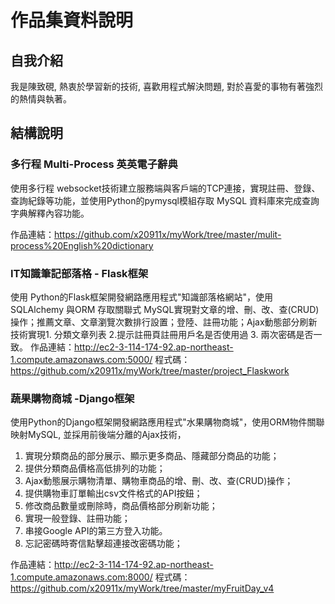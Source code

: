 # 作品集資料說明

## 自我介紹
我是陳致硯, 熱衷於學習新的技術, 喜歡用程式解決問題, 對於喜愛的事物有著強烈的熱情與執著。


## 結構說明

### 多行程 Multi-Process 英英電子辭典
使用多行程 websocket技術建立服務端與客戶端的TCP連接，實現註冊、登錄、查詢紀錄等功能，並使用Python的pymysql模組存取 MySQL 資料庫來完成查詢字典解釋內容功能。

作品連結：https://github.com/x20911x/myWork/tree/master/mulit-process%20English%20dictionary

### IT知識筆記部落格 - Flask框架
使用 Python的Flask框架開發網路應用程式"知識部落格網站"，使用SQLAlchemy 與ORM 存取關聯式 MySQL實現對文章的增、刪、改、查(CRUD)操作；推薦文章、文章瀏覽次數排行設置；登陸、註冊功能；Ajax動態部分刷新技術實現1. 分類文章列表 2.提示註冊頁註冊用戶名是否使用過 3. 兩次密碼是否一致。
作品連結：http://ec2-3-114-174-92.ap-northeast-1.compute.amazonaws.com:5000/
程式碼：https://github.com/x20911x/myWork/tree/master/project_Flaskwork

### 蔬果購物商城 -Django框架
使用Python的Django框架開發網路應用程式"水果購物商城"，使用ORM物件關聯映射MySQL, 並採用前後端分離的Ajax技術，

1. 實現分類商品的部分展示、顯示更多商品、隱藏部分商品的功能；
2. 提供分類商品價格高低排列的功能；
3. Ajax動態展示購物清單、購物車商品的增、刪、改、查(CRUD)操作；
4. 提供購物車訂單輸出csv文件格式的API按鈕；
5. 修改商品數量或刪除時，商品價格部分刷新功能；
6. 實現一般登錄、註冊功能；
7. 串接Google API的第三方登入功能。 
8. 忘記密碼時寄信點擊超連接改密碼功能；

作品連結：http://ec2-3-114-174-92.ap-northeast-1.compute.amazonaws.com:8000/
程式碼：https://github.com/x20911x/myWork/tree/master/myFruitDay_v4
